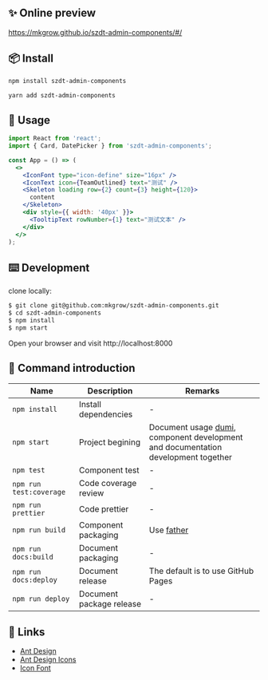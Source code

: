 ## ✨ Online preview

https://mkgrow.github.io/szdt-admin-components/#/

## 📦 Install

```bash
npm install szdt-admin-components
```

```bash
yarn add szdt-admin-components
```

## 🔨 Usage

```jsx
import React from 'react';
import { Card, DatePicker } from 'szdt-admin-components';

const App = () => (
  <>
    <IconFont type="icon-define" size="16px" />
    <IconText icon={TeamOutlined} text="测试" />
    <Skeleton loading row={2} count={3} height={120}>
      content
    </Skeleton>
    <div style={{ width: '40px' }}>
      <TooltipText rowNumber={1} text="测试文本" />
    </div>
  </>
);
```

## ⌨️ Development

clone locally:

```bash
$ git clone git@github.com:mkgrow/szdt-admin-components.git
$ cd szdt-admin-components
$ npm install
$ npm start
```

Open your browser and visit http://localhost:8000

## 🤖 Command introduction

| Name                    | Description               | Remarks                                                                                                            |
| ----------------------- | ------------------------- | ------------------------------------------------------------------------------------------------------------------ |
| `npm install`           | Install dependencies      | -                                                                                                                  |
| `npm start`             | Project begining          | Document usage [dumi](https://github.com/umijs/dumi), component development and documentation development together |
| `npm test`              | Component test            | -                                                                                                                  |
| `npm run test:coverage` | Code coverage review      | -                                                                                                                  |
| `npm run prettier`      | Code prettier             | -                                                                                                                  |
| `npm run build`         | Component packaging       | Use [father](https://github.com/umijs/father)                                                                      |                                                                                                      |
| `npm run docs:build`    | Document packaging        | -                                                                                                                  |
| `npm run docs:deploy`   | Document release          | The default is to use GitHub Pages                                                                                 |
| `npm run deploy`        | Document package release  | -                                                                                                                  |

## 🔗 Links

- [Ant Design](https://ant.design/)
- [Ant Design Icons](https://github.com/ant-design/ant-design-icons)
- [Icon Font](https://www.iconfont.cn/)
